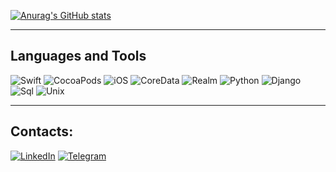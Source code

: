 [![Anurag's GitHub stats](https://github-readme-stats.vercel.app/api?username=Neestackich&count_private=true&&hide=issues,contribs&show_icons=true&bg_color=100f14&hide_border=true&title_color=dedede&text_color=6d00d4&icon_color=100f14)](https://github.com/anuraghazra/github-readme-stats)

---

## Languages and Tools

![Swift](https://img.shields.io/badge/-Swift-090909?style=for-the-badge&logo=swift&logoColor=#ff4f00)
![CocoaPods](https://img.shields.io/badge/-CocoaPods-090909?style=for-the-badge&logo=cocoapods&logoColor=#ff4f00)
![iOS](https://img.shields.io/badge/-iOS-090909?style=for-the-badge&logo=ios&logoColor=#ff4f00)
![CoreData](https://img.shields.io/badge/-CoreData-090909?style=for-the-badge&logo=coredata&logoColor=#ff4f00)
![Realm](https://img.shields.io/badge/-Realm-090909?style=for-the-badge&logo=realm&logoColor=#ff4f00)
![Python](https://img.shields.io/badge/-Python-090909?style=for-the-badge&logo=python&logoColor=ddea39)
![Django](https://img.shields.io/badge/-Framework-090909?style=for-the-badge&logo=django&logoColor=47C5FB)
![Sql](https://img.shields.io/badge/-Sql-090909?style=for-the-badge&logo=mysql&logoColor=00648B)
![Unix](https://img.shields.io/badge/-unix-090909?style=for-the-badge&logo=ubuntu&logoColor=f49821)

---

## Contacts:

[![LinkedIn](https://img.shields.io/badge/-LinkedIn-090909?style=for-the-badge&logo=linkedin&logoColor=27A0D9)](https://www.linkedin.com/in/neestackich/)
[![Telegram](https://img.shields.io/badge/-Telegram-090909?style=for-the-badge&logo=telegram&logoColor=27A0D9)](https://t.me/neestackich)

<!--
**Neestackich/Neestackich** is a ✨ _special_ ✨ repository because its `README.md` (this file) appears on your GitHub profile.

Here are some ideas to get you started:

- 🔭 I’m currently working on ...
- 🌱 I’m currently learning ...
- 👯 I’m looking to collaborate on ...
- 🤔 I’m looking for help with ...
- 💬 Ask me about ...
- 📫 How to reach me: ...
- 😄 Pronouns: ...
- ⚡ Fun fact: ...
-->
